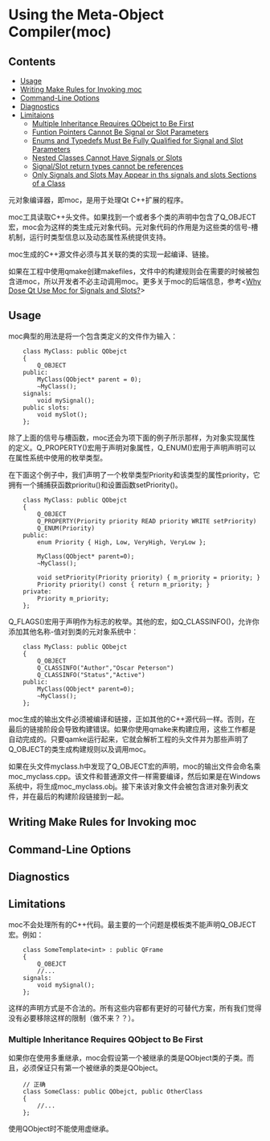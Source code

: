 # Using the Meta-Object Compiler(moc)

## Contents
* [Usage](#index-1)
* [Writing Make Rules for Invoking moc](#index-2)
* [Command-Line Options](#index-3)
* [Diagnostics](#index-4)
* [Limitaions](#index-5)
    * [Multiple Inheritance Requires QObejct to Be First](#index-51)
    * [Funtion Pointers Cannot Be Signal or Slot Parameters](#index-52)
    * [Enums and Typedefs Must Be Fully Qualified for Signal and Slot Parameters](#index-53)
    * [Nested Classes Cannot Have Signals or Slots](#index-54)
    * [Signal/Slot return types cannot be references](#index-55)
    * [Only Signals and Slots May Appear in ths signals and slots Sections of a Class](#index-56)

元对象编译器，即moc，是用于处理Qt C++扩展的程序。

moc工具读取C++头文件。如果找到一个或者多个类的声明中包含了Q_OBJECT宏，moc会为这样的类生成元对象代码。元对象代码的作用是为这些类的信号-槽机制，运行时类型信息以及动态属性系统提供支持。

moc生成的C++源文件必须与其关联的类的实现一起编译、链接。

如果在工程中使用qmake创建makefiles，文件中的构建规则会在需要的时候被包含进moc，所以开发者不必主动调用moc。更多关于moc的后端信息，参考<[Why Dose Qt Use Moc for Signals and Slots?](#index)>

<div id="index-1"/>

## Usage
moc典型的用法是将一个包含类定义的文件作为输入：

```
    class MyClass: public QObejct
    {
        Q_OBJECT
    public:
        MyClass(QObject* parent = 0);
        ~MyClass();
    signals:
        void mySignal();
    public slots:
        void mySlot();
    };
```

除了上面的信号与槽函数，moc还会为项下面的例子所示那样，为对象实现属性的定义。Q\_PROPERTY()宏用于声明对象属性，Q\_ENUM()宏用于声明声明可以在属性系统中使用的枚举类型。

在下面这个例子中，我们声明了一个枚举类型Priority和该类型的属性priority，它拥有一个捕捕获函数prioritu()和设置函数setPriority()。

```
    class MyClass: public QObejct
    {
        Q_OBJECT
        Q_PROPERTY(Priority priority READ priority WRITE setPriority)
        Q_ENUM(Priority)
    public:
        enum Priority { High, Low, VeryHigh, VeryLow };

        MyClass(QObject* parent=0);
        ~MyClass();

        void setPriority(Priority priority) { m_priority = priority; }
        Priority priority() const { return m_priority; }
    private:
        Priority m_priority;
    };
```

Q\_FLAGS()宏用于声明作为标志的枚举。其他的宏，如Q\_CLASSINFO()，允许你添加其他名称-值对到类的元对象系统中：

```
    class MyClass: public QObejct
    {
        Q_OBJECT
        Q_CLASSINFO("Author","Oscar Peterson")
        Q_CLASSINFO("Status","Active")
    public:
        MyClass(QObject* parent=0);
        ~MyClass();
    };
```

moc生成的输出文件必须被编译和链接，正如其他的C++源代码一样。否则，在最后的链接阶段会导致构建错误。如果你使用qmake来构建应用，这些工作都是自动完成的。只要qamke运行起来，它就会解析工程的头文件并为那些声明了Q_OBJECT的类生成构建规则以及调用moc。

如果在头文件myclass.h中发现了Q\_OBJECT宏的声明，moc的输出文件会命名乘moc\_myclass.cpp。该文件和普通源文件一样需要编译，然后如果是在Windows系统中，将生成moc\_myclass.obj。接下来该对象文件会被包含进对象列表文件，并在最后的构建阶段链接到一起。

<div id="index-2"/>

## Writing Make Rules for Invoking moc

<div id="index-3"/>

## Command-Line Options

<div id="index-4"/>

## Diagnostics

<div id="index-5"/>

## Limitations
moc不会处理所有的C++代码。最主要的一个问题是模板类不能声明Q_OBJECT宏。例如：

```
    class SomeTemplate<int> : public QFrame
    {
        Q_OBEJCT
        //...
    signals:
        void mySignal();
    };
```

这样的声明方式是不合法的。所有这些内容都有更好的可替代方案，所有我们觉得没有必要移除这样的限制（做不来？？）。

<div id="index-51"/>

### Multiple Inheritance Requires QObject to Be First
如果你在使用多重继承，moc会假设第一个被继承的类是QObject类的子类。而且，必须保证只有第一个被继承的类是QObject。

```
    // 正确
    class SomeClass: public QObejct, public OtherClass
    {
        //...
    };
```

使用QObject时不能使用虚继承。


<div id="index-52"/>
<div id="index-53"/>
<div id="index-54"/>
<div id="index-55"/>
<div id="index-56"/>


